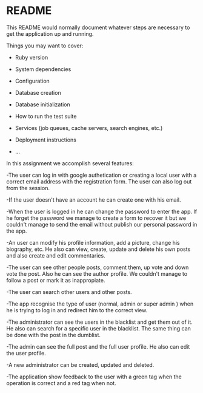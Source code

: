 # README

This README would normally document whatever steps are necessary to get the
application up and running.

Things you may want to cover:

* Ruby version

* System dependencies

* Configuration

* Database creation

* Database initialization

* How to run the test suite

* Services (job queues, cache servers, search engines, etc.)

* Deployment instructions

* ...

In this assignment we accomplish several features:

-The user can log in with google authetication or creating a local user with a correct email address
with the registration form. The user can also log out from the session.

-If the user doesn't have an account he can create one with his email.

-When the user is logged in  he can change the password to enter the app. If he forget the password
we manage to create a form to recover it but we couldn't manage to send the email without publish 
our personal password in the app.

-An user can modify his profile information, add a picture, change his biography, etc. He also can
view, create, update and delete his own posts and also create and edit commentaries.

-The user can see other people posts, comment them, up vote and down vote the post. Also he can see 
the author profile. We couldn't manage to follow a post or mark it as inappropiate.

-The user can search other users and other posts.

-The app recognise the type of user (normal, admin or super admin ) when he is trying to log in and
redirect him to the correct view.

-The administrator can see the users in the blacklist and get them out of it. He also can search for
a specific user in the blacklist. The same thing can be done with the post in the dumblist.

-The admin can see the full post and the full user profile. He also can edit the user profile.

-A new administrator can be created, updated and deleted.

-The application show feedback to the user with a green tag when the operation is correct and a 
red tag when not.





 




